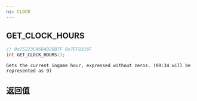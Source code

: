 ```yaml
---
ns: CLOCK
---
```

## GET_CLOCK_HOURS

```c
// 0x25223CA6B4D20B7F 0x7EF8316F
int GET_CLOCK_HOURS();
```

```
Gets the current ingame hour, expressed without zeros. (09:34 will be represented as 9)  
```

## 返回值
